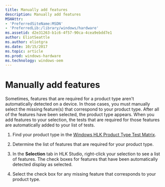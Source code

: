 ```yaml
---
title: Manually add features
description: Manually add features
MSHAttr:
- 'PreferredSiteName:MSDN'
- 'PreferredLib:/library/windows/hardware'
ms.assetid: d2e31263-b1c6-4f57-90ca-4cea9ebdd7e1
author: EliotSeattle
ms.author: eliotgra
ms.date: 10/15/2017
ms.topic: article
ms.prod: windows-hardware
ms.technology: windows-oem
---
```


# Manually add features


Sometimes, features that are required for a product type aren't automatically detected on a device. In those cases, you must manually select the missing feature(s) that correspond to your product type. After all of the features have been selected, the product type appears. When you add features to your selection, the tests that are required for those features are automatically added to your list of tests.

1.  Find your product type in the [Windows HLK Product Type Test Matrix](http://go.microsoft.com/fwlink/?LinkId=264221).

2.  Determine the list of features that are required for your product type.

3.  In the **Selection** tab in HLK Studio, right-click your selection to see a list of features. The check boxes for features that have been automatically detected display as selected.

4.  Select the check box for any missing feature that corresponds to your product type.

 

 






